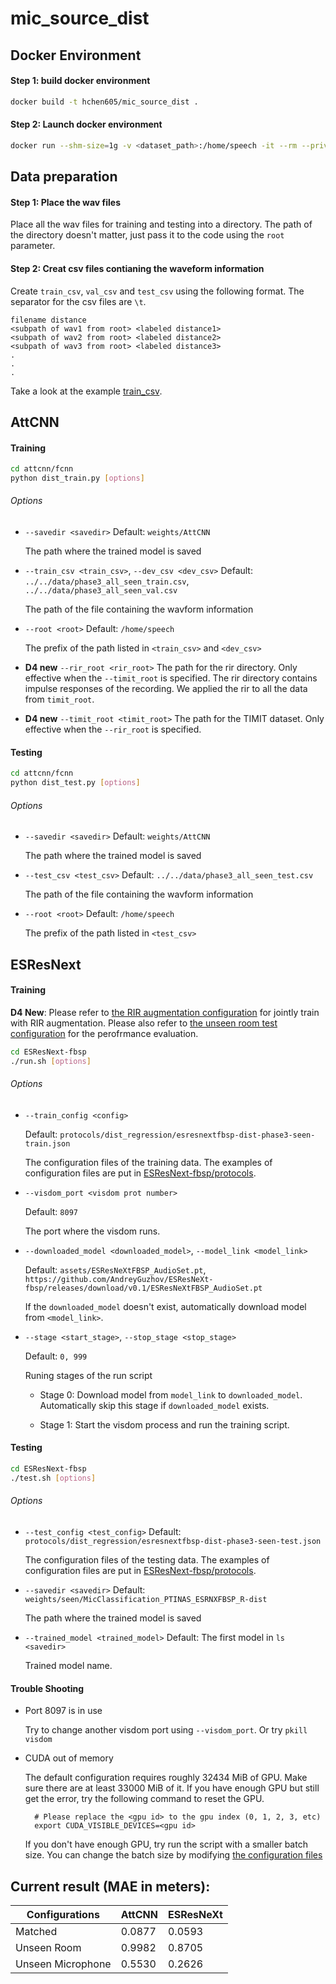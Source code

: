 # mic_source_dist

## Docker Environment

#### Step 1: build docker environment

```bash
docker build -t hchen605/mic_source_dist .
```

#### Step 2: Launch docker environment

```bash
docker run --shm-size=1g -v <dataset_path>:/home/speech -it --rm --privileged --gpus all -w /home/mic_source_dist hchen605/mic_source_dist:latest
```

## Data preparation

#### Step 1: Place the wav files

Place all the wav files for training and testing into a directory. The path of the directory doesn't matter, just pass it to the code using the `root` parameter.

#### Step 2: Creat csv files contianing the waveform information

Create `train_csv`, `val_csv` and `test_csv` using the following format.
The separator for the csv files are `\t`.

```text
filename distance
<subpath of wav1 from root> <labeled distance1>
<subpath of wav2 from root> <labeled distance2>
<subpath of wav3 from root> <labeled distance3>
.
.
.
```

Take a look at the example [train_csv](data/phase3_all_seen_train.csv).

## AttCNN

#### Training

```bash
cd attcnn/fcnn
python dist_train.py [options]
```

###### Options

* `--savedir <savedir>`
  Default: `weights/AttCNN`
  
  The path where the trained model is saved

* `--train_csv <train_csv>`, `--dev_csv <dev_csv>`
  Default: `../../data/phase3_all_seen_train.csv`, `../../data/phase3_all_seen_val.csv`
  
  The path of the file containing the wavform information

* `--root <root>`
  Default: `/home/speech`
  
  The prefix of the path listed in `<train_csv>` and `<dev_csv>`

* **D4 new** `--rir_root <rir_root>`
  The path for the rir directory. Only effective when the `--timit_root` is specified.
  The rir directory contains impulse responses of the recording. We applied the rir to all the data from `timit_root`.

* **D4 new** `--timit_root <timit_root>`
  The path for the TIMIT dataset. Only effective when the `--rir_root` is specified.

#### Testing

```bash
cd attcnn/fcnn
python dist_test.py [options]
```

###### Options

* `--savedir <savedir>`
  Default: `weights/AttCNN`
  
  The path where the trained model is saved

* `--test_csv <test_csv>`
  Default: `../../data/phase3_all_seen_test.csv`
  
  The path of the file containing the wavform information

* `--root <root>`
  Default: `/home/speech`
  
  The prefix of the path listed in `<test_csv>`

## ESResNext

#### Training

**D4 New**: Please refer to [the RIR augmentation configuration](/ESResNeXt-fbsp/protocols/dist_regression/D4/jointly-train-timit.json) for jointly train with RIR augmentation. Please also refer to [the unseen room test configuration](/ESResNeXt-fbsp/protocols/dist_regression/D3/esresnextfbsp-dist-phase3-unseenroom-test.json) for the perofrmance evaluation.

```bash
cd ESResNext-fbsp
./run.sh [options]
```

###### Options

* `--train_config <config>`
  
  Default: `protocols/dist_regression/esresnextfbsp-dist-phase3-seen-train.json`
  
  The configuration files of the training data. The examples of configuration files are put in [ESResNext-fbsp/protocols](ESResNext-fbsp/protocols).

* `--visdom_port <visdom prot number>`
  
  Default: `8097`
  
  The port where the visdom runs.

* `--downloaded_model <downloaded_model>`, `--model_link <model_link>`
  
  Default: `assets/ESResNeXtFBSP_AudioSet.pt`, `https://github.com/AndreyGuzhov/ESResNeXt-fbsp/releases/download/v0.1/ESResNeXtFBSP_AudioSet.pt`
  
  If the `downloaded_model` doesn't exist, automatically download model from `<model_link>`.

* `--stage <start_stage>`, `--stop_stage <stop_stage>`
  
  Default: `0, 999`
  
  Runing stages of the run script
  
  * Stage 0: Download model from `model_link` to `downloaded_model`. Automatically skip this stage if `downloaded_model` exists.
  
  * Stage 1: Start the visdom process and run the training script.

#### Testing

```bash
cd ESResNext-fbsp
./test.sh [options]
```

###### Options

* `--test_config <test_config>`
  Default: `protocols/dist_regression/esresnextfbsp-dist-phase3-seen-test.json`
  
  The configuration files of the testing data. The examples of configuration files are put in [ESResNext-fbsp/protocols](ESResNext-fbsp/protocols).

* `--savedir <savedir>`
  Default: `weights/seen/MicClassification_PTINAS_ESRNXFBSP_R-dist`
  
  The path where the trained model is saved

* `--trained_model <trained_model>`
  Default: The first model in `ls <savedir>`
  
  Trained model name.

#### Trouble Shooting

* Port  8097 is in use
  
  Try to change another visdom port using `--visdom_port`. Or try `pkill visdom`

* CUDA out of memory
  
  The default configuration requires roughly 32434 MiB of GPU. Make sure there are at least 33000 MiB of it. If you have enough GPU but still get the error, try the following command to reset the GPU.
  
  ```
    # Please replace the <gpu id> to the gpu index (0, 1, 2, 3, etc)
    export CUDA_VISIBLE_DEVICES=<gpu id>
  ```
  
  If you don't have enough GPU, try run the script with a smaller batch size. You can change the batch size by modifying [the configuration files](ESResNeXt-fbsp/protocols)

## Current result (MAE in meters):

|Configurations|AttCNN|ESResNeXt|
|-|-|-|
|Matched|0.0877|0.0593|
|Unseen Room|0.9982|0.8705|
|Unseen Microphone|0.5530|0.2626|
